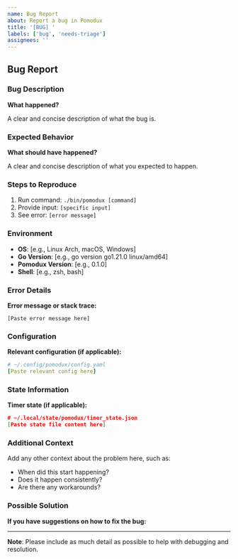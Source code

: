 ```yaml
---
name: Bug Report
about: Report a bug in Pomodux
title: '[BUG] '
labels: ['bug', 'needs-triage']
assignees: ''
---
```


## Bug Report

### Bug Description
**What happened?**

A clear and concise description of what the bug is.

### Expected Behavior
**What should have happened?**

A clear and concise description of what you expected to happen.

### Steps to Reproduce
1. Run command: `./bin/pomodux [command]`
2. Provide input: `[specific input]`
3. See error: `[error message]`

### Environment
- **OS**: [e.g., Linux Arch, macOS, Windows]
- **Go Version**: [e.g., go version go1.21.0 linux/amd64]
- **Pomodux Version**: [e.g., 0.1.0]
- **Shell**: [e.g., zsh, bash]

### Error Details
**Error message or stack trace:**
```
[Paste error message here]
```

### Configuration
**Relevant configuration (if applicable):**
```yaml
# ~/.config/pomodux/config.yaml
[Paste relevant config here]
```

### State Information
**Timer state (if applicable):**
```json
# ~/.local/state/pomodux/timer_state.json
[Paste state file content here]
```

### Additional Context
Add any other context about the problem here, such as:
- When did this start happening?
- Does it happen consistently?
- Are there any workarounds?

### Possible Solution
**If you have suggestions on how to fix the bug:**

---

**Note**: Please include as much detail as possible to help with debugging and resolution. 